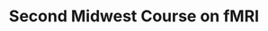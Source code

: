 ---
title: "Second Midwest Course on fMRI"
project_id: 
date: 
conference_id: ""
presenters:
   - peter_bandettini
summary: "Second Midwest Course on fMRI, Madison, WI"
file: /assets/presentations/
filename: 
layout: presentation
---